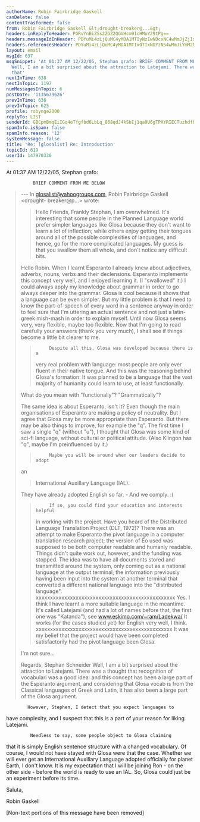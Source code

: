 ```yaml
---
authorName: Robin Fairbridge Gaskell
canDelete: false
contentTrasformed: false
from: Robin Fairbridge Gaskell &lt;drought-breaker@...&gt;
headers.inReplyToHeader: PGRvYnBiZSs2ZGZ2QGVHcm91cHMuY29tPg==
headers.messageIdInHeader: PDYuMi4zLjQuMC4yMDA1MTIyNzIwNDcxNC4wMmJjZjIxMEBwby5wYWNpZmljLm5ldC5hdT4=
headers.referencesHeader: PDYuMi4zLjQuMC4yMDA1MTIxOTIxNDYzNS4wMmJiYmM2MEBwby5wYWNpZmljLm5ldC5hdT4gPGRvYnBiZSs2ZGZ2QGVHcm91cHMuY29tPg==
layout: email
msgId: 637
msgSnippet: 'At 01:37 AM 12/22/05, Stephan grafo: BRIEF COMMENT FROM ME BELOW ...
  Well, I am a bit surprised about the attraction to Latejami. There was a thought
  that'
nextInTime: 638
nextInTopic: 1197
numMessagesInTopic: 6
postDate: '1135679626'
prevInTime: 636
prevInTopic: 625
profile: robynge2000
replyTo: LIST
senderId: GBCpmBmqEiIGq4eTfgfbd6LbLq_868qdJ4kSbIj1qa9U6gTPXYRIECTuzhdfhykeh5jE8DArZ2MkZsSkhqlM5JMALhaDOGBHG3zQFIHWmGn7zZDeqKDK9yydUjkhOJGV
spamInfo.isSpam: false
spamInfo.reason: '12'
systemMessage: false
title: 'Re: [glosalist] Re: Introduction'
topicId: 619
userId: 147970330
---
```


At 01:37 AM 12/22/05, Stephan grafo:

              BRIEF COMMENT FROM ME BELOW
>--- In glosalist@yahoogroups.com, Robin Fairbridge Gaskell <drought-
>breaker@p...> wrote:
> >
> > Hello Friends,
> >          Frankly Stephan, I am overwhelmed.
> >          It's interesting that some people in the Planned Language
> > world prefer simpler languages like Glosa because they don't want
>to
> > learn a lot of inflection; while others enjoy getting their tongues
> > around all of the possible complexities of languages, and hence, go
> > for the more complicated languages.
> >          My guess is that you swallow them all whole, and don't
> > notice any difficult bits.
>
>Hello Robin. When I learnt Esperanto I already knew about adjectives,
>adverbs, nouns, verbs and their declensions. Esperanto implements
>this concept very well, and I enjoyed learning it. (I "swallowed"
>it.) I could always apply my knowledge about grammar in order to go
>always deeper into the grammar.
>Glosa is cool because it shows that a language can be even simpler.
>But my little problem is that I need to know the part-of-speech of
>every word in a sentence anyway in order to feel sure that I'm
>uttering an actual sentence and not just a latin-greek mish-mash in
>order to explain myself. Until now Glosa seems very, very flexible,
>maybe too flexible. Now that I'm going to read carefully your answers
>(thank you very much), I shall see if things become a little bit
>clearer to me.
>
> >          Despite all this, Glosa was developed because there is a
> > very real problem with language: most people are only ever fluent
>in
> > their native tongue.  And this was the reasoning behind Glosa's
> > formation: It was planned to be a language that the vast majority
>of
> > humanity could learn to use, at least functionally.
>
>What do you mean with "functionally"? "Grammatically"?
>
>The same idea is about Esperanto, isn't it? Even though the main
>organisations of Esperanto are making a policy of neutrality. But I
>agree that Glosa may be more appropriate than Esperanto. But there
>may be also things to improve, for example the "q". The first time I
>saw a single "q" (without "u"), I thought that Glosa was some kind of
>sci-fi language, without cultural or political attitude. (Also
>Klingon has "q", maybe I'm preinfluenced by it.)
>
> >          Maybe you will be around when our leaders decide to adopt
>an
> > International Auxillary Language (IAL).
>
>They have already adopted English so far. - And we comply. :(
>
> >          If so, you could find your education and interests helpful
> > in working with the project.
> >          Have you heard of the Distributed Language Translation
> > Project  (DLT, 1972)?  There was an attempt to make Esperanto the
> > pivot language in a computer translation research project; the
> > version of Eo used was supposed to be both computer readable and
> > humanly readable.  Things didn't quite work out, however, and the
> > funding was stopped.  The idea was to have all documents stored and
> > transmitted around the system, only coming out as a national
>language
> > at the output terminal, the information previously having been
>input
> > into the system at another terminal that converted a different
> > national language into the "distributed language".
>    xxxxxxxxxxxxxxxxxxxxxxxxxxxxxxxxxxxxxxxxxxxxxxxxx
>Yes. I think I have learnt a more suitable language in the meantime.
>It's called Latejami (and had a lot of names before that, the first
>one was "Katanda"), see www.eskimo.com/~ram/Ladekwa/
>It works (for the cases studied yet) for English very well, I think.
>   xxxxxxxxxxxxxxxxxxxxxxxxxxxxxxxxxxxxxxxxxxxxxxxx
> >          It was my belief that the project would have been
>completed
> > satisfactorily had the pivot language been Glosa.
>
>I'm not sure...
>
>Regards,
>Stephan Schneider
Well, I am a bit surprised about the attraction to Latejami.
         There was a thought that recognition of vocabulari was a 
good idea: and this concept has been a large part of the Esperanto 
argument, and considering that Glosa vocab is from the Classical 
languages of Greek and Latin, it has also been a large part of the 
Glosa argument.

            However, Stephen, I detect that you expect lenguages to 
have complexity, and I suspect that this is a part of your reason for 
liking Latejami.

             Needless to say, some people object to Glosa claiming 
that it is simply English sentence structure with a changed 
vocabulary.  Of course, I would not have stayed with Glosa were that 
the case.  Whether we will ever get an International Auxiliary 
Language adopted officially for planet Earth, I don't know.  It is my 
expectation that I will be joining Ron - on the other side - before 
the world is ready to use an IAL.  So, Glosa could just be an 
experiment before its time.

Saluta,

Robin Gaskell 

[Non-text portions of this message have been removed]


